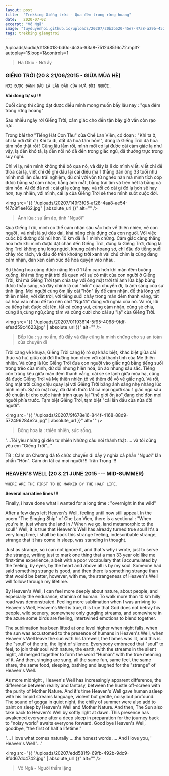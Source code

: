 ```yaml
---
layout: post
title:  "Trekking Giếng trời - Qua đêm trong rừng hoang"
date:   2020-07-02
excerpt: "Vô Ngã"
image: "tuyduyenhoi.github.io/uploads/20207/20b3b520-45e7-47a8-a29b-4524549509a4.jpg"
tags: trekking giengtroi
---
```


<p>/uploads/audio/d1f86018-bd0c-4c3b-93a8-7512d8516c72.mp3?autoplay=1&loop=1&controls=1</p>
<blockquote>Ha Okio - Nơi ấy</blockquote>

### GIẾNG TRỜI (20 & 21/06/2015 - GIỮA MÙA HÈ) 
```NƠI ĐƯỢC ĐÁNH DẤU LÀ LẦN ĐẦU CỦA NỬA ĐỜI NGƯỜI.```

**Vài dòng tự sự !!!**

Cuối cùng thì cũng đạt được điều mình mong muốn bấy lâu nay : "qua đêm trong rừng hoang"

Sau nhiều ngày rời Giếng Trời, cảm giác cho đến tận bây giờ vẫn còn rạo rực. 

Trong bài thơ "Tiếng Hát Con Tàu" của Chế Lan Viên, có đoạn : "Khi ta ở, chỉ là nơi đất ở / Khi ta đi, đất đã hoá tâm hồn!", 
đúng là Giếng Trời đã hóa tâm hồn thật rồi ! Cũng lâu lắm rồi, mình mới có lại được cái cảm giác lạ như vậy, lạ đến khó tả, lạ đến nỗi nó đã đến trong giấc ngủ, đã thường trực trong suy nghĩ. 

Chỉ vì lạ, nên mình không thể bỏ qua nó, và đây là lí do mình viết, viết chỉ để thỏa cái lạ, viết chỉ để ghi dấu lại cái điều mà 1 thằng đàn ông 33 tuổi như mình mới lần đầu trải nghiệm, dù chỉ với vốn từ nghèo nàn mà mình tích cóp được bằng sự cảm nhận, bằng ánh mắt, bằng trái tim và trên hết là bằng cả tâm hồn. Ai đó đã nói : cái gì lạ cũng hay, và rồi có cái gì đó lạ hơn sẽ hay hơn, tuy nhiên, với mình, cái lạ của Giếng Trời sẽ theo mình suốt cuộc đời. 

<span class="image fit"><img src="{{ "/uploads/20207/149f3f05-af28-4aa8-ae54-f47c8f1ee162.jpg" | absolute_url }}" alt="" /></span>
<blockquote>Ánh lửa : sự ấm áp, tình "Người"</blockquote>

Qua Giếng Trời, mình có thể cảm nhận sâu sắc hơn về thiên nhiên, về con người , và nhất là sự dẻo dai, khả năng chịu đựng của con người. Với việc cuốc bộ đường đồi núi hơn 10 km đã là 1 minh chứng. Cảm giác càng thăng hoa hơn khi mình được đặt chân đến Giếng Trời, đúng là Giếng Trời, đúng là ông Trời không phụ lòng người, khung cảnh hoang sơ, chỉ đâu đó tiếng suối chảy róc rách, và đâu đó trên khoảng trời xanh vài chú chim lạ cũng đang cảm nhận, đan xen cảm xúc để hòa quyện vào nhau. 

Sự thăng hoa càng được nâng lên ở 1 tầm cao hơn khi màn đêm buông xuống, khi mà ông mặt trời đã quen với sự có mặt của con người ở Giếng Trời, khi mà Giếng Trời tạm chia tay với ông mặt trời thì ánh lửa bập bùng được thắp sáng, và đây chính là cái "hồn" của chuyến đi, là ánh sáng của sự tĩnh lặng. Mọi người cùng ôm lấy cái "hồn" ấy để cảm nhận, để thả lòng với thiên nhiên, với đất trời, với tiếng suối chảy trong màn đêm thanh vắng, tất cả hòa vào nhau để tạo nên chữ "Người" đúng với nghĩa của nó. Và rồi, lời ca tiếng hát được cất lên, tất cả cùng vui, cùng cảm nhận, cùng sẻ chia, cùng ăn,cùng ngủ,cùng tắm và cùng cười cho cái sự "lạ" của Giếng Trời.

<span class="image fit"><img src="{{ "/uploads/20207/01193614-5f95-4068-9fdf-efead59c4623.jpg" | absolute_url }}" alt="" /></span>
<blockquote>Bếp lửa : sự no ấm, đủ đầy và đây cũng là minh chứng cho sự an toàn của chuyến đi</blockquote>

Trời càng về khuya, Giếng Trời càng lộ rõ sự khác biệt, khác biệt giữa cái thực và hư, giữa cái đời thường bon chen với cái thanh tịnh của Mẹ thiên nhiên. Và cũng là lúc Giếng Trời đưa con người vào giấc ngủ bằng tiếng suối trong trẻo của mình, dữ dội nhưng hiền hòa, ồn ào nhưng sâu sắc. Tiếng côn trùng kêu giữa màn đêm thanh vắng, cái se se lạnh giữa mùa hạ, cũng đã được Giếng Trời và Mẹ thiên nhiên tô vẽ thêm để vỗ về giấc ngủ. Và rồi, ông mặt trời cũng chịu quay lại với Giếng Trời bằng ánh sáng nhẹ nhàng lúc bình minh. Sự có mặt này, đã đánh thức tất cả mọi người sau 1 giấc ngủ sâu để chuẩn bị cho cuộc hành trình quay lại "thế giới ồn ào" đang chờ đón mọi người phía trước. Tạm biệt Giếng Trời, tạm biệt "cái lần đầu của nửa đời người".

<span class="image fit"><img src="{{ "/uploads/20207/9f678e16-844f-4168-88d9-572496284e2a.jpg" | absolute_url }}" alt="" /></span>
<blockquote>Bông hoa lạ : thiên nhiên, sức sống.</blockquote>

"...Tôi yêu những gì đến tự nhiên
Những câu nói thành thật
.... và tôi cũng yêu em "Giếng Trời"..."

TB : Cảm ơn Chương đã tổ chức chuyến đi đầy ý nghĩa cả phần "Người" lẫn phần "Hồn". Cảm ơn tất cả mọi người !!! Trân Trọng !!!

### HEAVEN'S WELL (20 & 21 JUNE 2015 --- MID-SUMMER) 
```WHERE ARE THE FIRST TO BE MARKED BY THE HALF LIFE.```

**Several narrative lines !!!**

Finally, i have done what i wanted for a long time : "overnight in the wild"

After a few days left Heaven's Well, feeling until now still appeal. In the poem "The Singing Ship" of Che Lan Vien, there is a sectional : "When you're in, just where the land in / When we go, land metamorphic to the soul!" Well, it is true that Heaven's Well has already turned true soul! It's a very long time, i shall be back this strange feeling, indescribable strange, strange that it has come in sleep, was standing in thought. 

Just as strange, so i can not ignore it, and that's why i wrote, just to serve the strange, writing just to mark one thing that a man 33 year old like me first-time experience, albeit with a poor vocabulary that i accumulated by the feeling, by eyes, by the heart and above all is by my soul. Someone had said something strange is good, and then there is something strange than that would be better, however, with me, the strangeness of Heaven's Well will follow through my lifetime. 

By Heaven's Well, I can feel more deeply about nature, about people, and especially the endurance, stamina of human. To walk more than 10 km hilly road was demonstrated. Feeling more sublimation when I was arriving to Heaven's Well, Heaven's Well is true, it is true that God does not betray his people, wild scenery, somewhere only gurgling streams, and somewhere in the azure some birds are feeling, intertwined emotions to blend together. 

The sublimation has been lifted at one level higher when night falls, when the sun was accustomed to the presence of humans in Heaven's Well, when Heaven's Well leave the sun with his farewell, the flames was lit, and this is the "soul" of the trip, the light of silence. Everybody embraced that "soul" to feel, to join their soul with nature, the earth, with the streams in the silent night, all merged together to form the word "Human" with the true meaning of it. And then, singing are sung, all the same fun, same feel, the same share, the same food, sleeping, bathing and laughed for the "strange" of Heaven's Well.

As more midnight , Heaven's Well has increasingly apparent difference, the difference between reality and fantasy, between the hustle off-screen with the purity of Mother Nature. And it's time Heaven's Well gave human asleep with his limpid streams language, violent but gentle, noisy but profound. The sound of gogga in quiet night, the chilly of summer were also add to paint on sleep by Heaven's Well and Mother Nature. And then, The Sun also take back to Heaven's Well by softly light at dawn. This presence has awakened everyone after a deep sleep in preparation for the journey back to "noisy world" awaits everyone forward. Good bye Heaven's Well, goodbye, "the first of half a lifetime."

"... I love what comes naturally
....the honest words
.... And I love you, ' Heaven's Well '..."

<span class="image fit"><img src="{{ "/uploads/20207/edd581f9-69fb-492b-9dc9-8fdd67dc4742.jpg" | absolute_url }}" alt="" /></span>
<blockquote>Vô Ngã - Người thầm lặng</blockquote>
